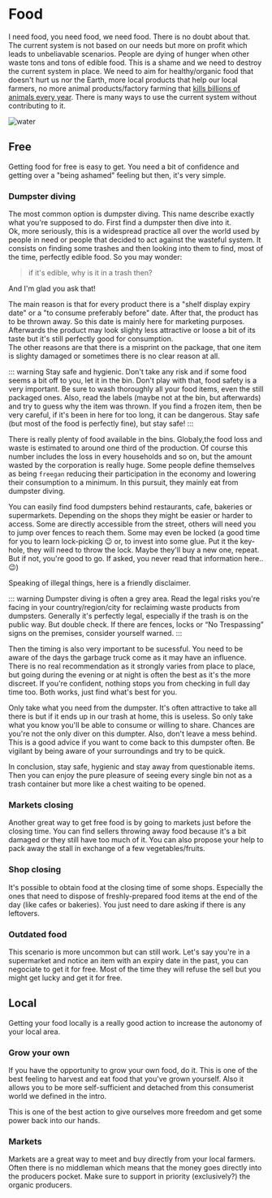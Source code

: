 # Food

I need food, you need food, we need food. There is no doubt about that. The current system is not based on our needs but more on profit which leads to unbeliavable scenarios. People are dying of hunger when other waste tons and tons of edible food. This is a shame and we need to destroy the current system in place. We need to aim for healthy/organic food that doesn't hurt us nor the Earth, more local products that help our local farmers, no more animal products/factory farming that [kills billions of animals every year](https://animal-kill-counter.luseeds.com).
There is many ways to use the current system without contributing to it.

![water](~@assets/food.jpeg)

## Free

Getting food for free is easy to get. You need a bit of confidence and getting over a "being ashamed" feeling but then, it's very simple.

### Dumpster diving

The most common option is dumpster diving. This name describe exactly what you're supposed to do. First find a dumpster then dive into it.  
Ok, more seriously, this is a widespread practice all over the world used by people in need or people that decided to act against the wasteful system.
It consists on finding some trashes and then looking into them to find, most of the time, perfectly edible food.
So you may wonder:

> if it's edible, why is it in a trash then?

And I'm glad you ask that!

The main reason is that for every product there is a "shelf display expiry date" or a "to consume preferably before" date. After that, the product has to be thrown away. So this date is mainly here for marketing purposes. Afterwards the product may look slighty less attractive or loose a bit of its taste but it's still perfectly good for consumption.  
The other reasons are that there is a misprint on the package, that one item is slighty damaged or sometimes there is no clear reason at all.

::: warning
Stay safe and hygienic. Don't take any risk and if some food seems a bit off to you, let it in the bin. Don't play with that, food safety is a very important. Be sure to wash thoroughly all your food items, even the still packaged ones. Also, read the labels (maybe not at the bin, but afterwards) and try to guess why the item was thrown. If you find a frozen item, then be very careful, if it's been in here for too long, it can be dangerous. Stay safe (but most of the food is perfectly fine), but stay safe!
:::

There is really plenty of food available in the bins. Globaly,the food loss and waste is estimated to around one third of the production. Of course this number includes the loss in every households and so on, but the amount wasted by the corporation is really huge.
Some people define themselves as being `freegan` reducing their participation in the economy and lowering their consumption to a minimum. In this pursuit, they mainly eat from dumpster diving.

You can easily find food dumpsters behind restaurants, cafe, bakeries or supermarkets. Depending on the shops they might be easier or harder to access. Some are directly accessible from the street, others will need you to jump over fences to reach them. Some may even be locked (a good time for you to learn lock-picking :wink: or, to invest into some glue. Put it the key-hole, they will need to throw the lock. Maybe they'll buy a new one, repeat. But if not, you're good to go. If asked, you never read that information here.. :wink:)

Speaking of illegal things, here is a friendly disclaimer.

::: warning
Dumpster diving is often a grey area. Read the legal risks you're facing in your country/region/city for reclaiming waste products from dumpsters. Generally it's perfectly legal, especially if the trash is on the public way. But double check.
If there are fences, locks or “No Trespassing” signs on the premises, consider yourself warned.
:::

Then the timing is also very important to be sucessful. You need to be aware of the days the garbage truck come as it may have an influence. There is no real recommendation as it strongly varies from place to place, but going during the evening or at night is often the best as it's the more discreet. If you're confident, nothing stops you from checking in full day time too.
Both works, just find what's best for you.

Only take what you need from the dumpster. It's often attractive to take all there is but if it ends up in our trash at home, this is useless. So only take what you know you'll be able to consume or willing to share. Chances are you're not the only diver on this dumpter.
Also, don't leave a mess behind. This is a good advice if you want to come back to this dumpster often. Be vigilant by being aware of your surroundings and try to be quick.

In conclusion, stay safe, hygienic and stay away from questionable items. Then you can enjoy the pure pleasure of seeing every single bin not as a trash container but more like a chest waiting to be opened.

### Markets closing

Another great way to get free food is by going to markets just before the closing time. You can find sellers throwing away food because it's a bit damaged or they still have too much of it. You can also propose your help to pack away the stall in exchange of a few vegetables/fruits.

### Shop closing

It's possible to obtain food at the closing time of some shops. Especially the ones that need to dispose of freshly-prepared food items at the end of the day (like cafes or bakeries).
You just need to dare asking if there is any leftovers.

### Outdated food

This scenario is more uncommon but can still work. Let's say you're in a supermarket and notice an item with an expiry date in the past, you can negociate to get it for free. Most of the time they will refuse the sell but you might get lucky and get it for free.

## Local

Getting your food locally is a really good action to increase the autonomy of your local area.

### Grow your own

If you have the opportunity to grow your own food, do it.
This is one of the best feeling to harvest and eat food that you've grown yourself.
Also it allows you to be more self-sufficient and detached from this consumerist world we defined in the intro.

This is one of the best action to give ourselves more freedom and get some power back into our hands.

### Markets

Markets are a great way to meet and buy directly from your local farmers. Often there is no middleman which means that the money goes directly into the producers pocket.
Make sure to support in priority (exclusively?) the organic producers.
